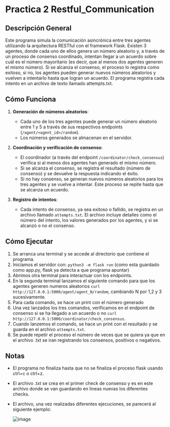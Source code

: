 # Practica 2 Restful_Communication

## Descripción General

Este programa simula la comunicación asincrónica entre tres agentes utilizando la arquitectura RESTful con el framework Flask. Existen 3 agentes, donde cada uno de ellos genera un número aleatorio y, a través de un proceso de consenso coordinado, intentan llegar a un acuerdo sobre cuál es el número mayoritario (es decir, que al menos dos agentes generen el mismo número). Si se alcanza el consenso, el proceso lo registra como exitoso, si no, los agentes pueden generar nuevos números aleatorios y vuelven a intentarlo hasta que logran un acuerdo. El programa registra cada intento en un archivo de texto llamado attempts.txt.

## Cómo Funciona
1. **Generación de números aleatorios**: 
   - Cada uno de los tres agentes puede generar un número aleatorio entre 1 y 5 a través de sus respectivos endpoints (`/agent/<agent_id>/random`).
   - Los números generados se almacenan en el servidor.

2. **Coordinación y verificación de consenso**:
   - El coordinador (a través del endpoint `/coordinator/check_consensus`) verifica si al menos dos agentes han generado el mismo número.
   - Si se alcanza el consenso, se registra el resultado (número de consenso) y se devuelve la respuesta indicando el éxito.
   - Si no hay consenso, se generan nuevos números aleatorios para los tres agentes y se vuelve a intentar. Este proceso se repite hasta que se alcanza un acuerdo.
   
3. **Registro de intentos**:
   - Cada intento de consenso, ya sea exitoso o fallido, se registra en un archivo llamado `attempts.txt`. El archivo incluye detalles como el número del intento, los valores generados por los agentes, y si se alcanzó o no el consenso.

## Cómo Ejecutar
1. Se arranca una terminal y se accede al directorio que contiene el programa.
2. Iniciamos el servidor con: `python3 -m flask run` (como esta guardado como app.py, flask ya detecta a que programa apuntar)
3. Abrimos otra terminal para interactuar con los endpoints. 
4. En la segunda terminal lanzamos el siguiente comando para que los agentes generen numeros aleatorios `curl http://127.0.0.1:5000/agent/agent_N/random`, cambiando N por 1,2 y 3 sucesivamente.
5. Para cada comando, se hace un print con el número generado
6. Una vez lanzados los tres comandos, verificamos en el endpoint de consenso si se ha llegado a un acuerdo o no `curl http://127.0.0.1:5000/coordinator/check_consensus`.
7. Cuando lanzemos el comando, se hace un print con el resultado y se guarda en el archivo `attempts.txt`.
8. Se puede repetir el proceso el número de veces que se quiera ya que en el archivo .txt se iran registrando los consensos, positivos o negativos.

## Notas
- El programa no finaliza hasta que no se finaliza el proceso flask usando ctrl+c o ctrl+z.
- El archivo .txt se crea en el primer check de consenso y es en este archivo donde se van guardando en lineas nuevas los diferentes checks.
- El archivo, una vez realizadas diferentes ejecuciones, se parecerá al siguiente ejemplo:
  
  ![image](https://github.com/user-attachments/assets/cf8f4abd-43b1-4943-a585-f8d60fa78fcd)
